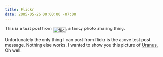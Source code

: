 ```yaml
---
title: Flickr
date: 2005-05-26 00:00:00 -07:00
---
```


<p>This is a test post from <a href="http://www.flickr.com/r/testpost"><img width="41" height="18" border="0" align="middle" src="http://www.flickr.com/images/flickr_logo_blog.gif" alt="flickr" /></a>, a fancy photo sharing thing.</p>

<p>Unfortunately the only thing I can post from flickr is the above test post message. Nothing else works. I wanted to show you this picture of <a href="http://www.flickr.com/photos/torrez/15683639/">Uranus.</a> Oh well.</p>
